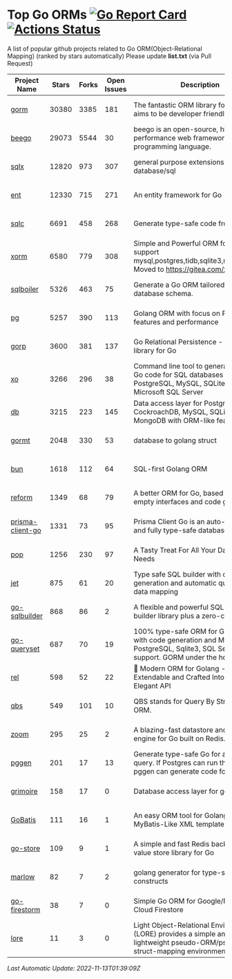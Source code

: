 # Top Go ORMs [![Go Report Card](https://goreportcard.com/badge/github.com/d-tsuji/awesome-go-orms)](https://goreportcard.com/report/github.com/d-tsuji/awesome-go-orms) [![Actions Status](https://github.com/d-tsuji/awesome-go-orms/workflows/CI/badge.svg)](https://github.com/d-tsuji/awesome-go-orms/actions)
A list of popular github projects related to Go ORM(Object-Relational Mapping) (ranked by stars automatically)
Please update **list.txt** (via Pull Request)

| Project Name | Stars | Forks | Open Issues | Description | Last Update |
| ------------ | ----- | ----- | ----------- | ----------- | ----------- |
| [gorm](https://github.com/go-gorm/gorm) | 30380 | 3385 | 181 | The fantastic ORM library for Golang, aims to be developer friendly | 2022-11-12 23:38:41 |
| [beego](https://github.com/beego/beego) | 29073 | 5544 | 30 | beego is an open-source, high-performance web framework for the Go programming language. | 2022-11-12 18:22:57 |
| [sqlx](https://github.com/jmoiron/sqlx) | 12820 | 973 | 307 | general purpose extensions to golang's database/sql | 2022-11-12 19:01:38 |
| [ent](https://github.com/ent/ent) | 12330 | 715 | 271 | An entity framework for Go | 2022-11-12 17:17:45 |
| [sqlc](https://github.com/kyleconroy/sqlc) | 6691 | 458 | 268 | Generate type-safe code from SQL | 2022-11-13 01:21:09 |
| [xorm](https://github.com/go-xorm/xorm) | 6580 | 779 | 308 | Simple and Powerful ORM for Go, support mysql,postgres,tidb,sqlite3,mssql,oracle, Moved to https://gitea.com/xorm/xorm | 2022-11-11 07:08:43 |
| [sqlboiler](https://github.com/volatiletech/sqlboiler) | 5326 | 463 | 75 | Generate a Go ORM tailored to your database schema. | 2022-11-12 16:21:50 |
| [pg](https://github.com/go-pg/pg) | 5257 | 390 | 113 | Golang ORM with focus on PostgreSQL features and performance | 2022-11-12 16:42:26 |
| [gorp](https://github.com/go-gorp/gorp) | 3600 | 381 | 137 | Go Relational Persistence - an ORM-ish library for Go | 2022-11-12 12:31:53 |
| [xo](https://github.com/xo/xo) | 3266 | 296 | 38 | Command line tool to generate idiomatic Go code for SQL databases supporting PostgreSQL, MySQL, SQLite, Oracle, and Microsoft SQL Server | 2022-11-11 23:18:56 |
| [db](https://github.com/upper/db) | 3215 | 223 | 145 | Data access layer for PostgreSQL, CockroachDB, MySQL, SQLite and MongoDB with ORM-like features. | 2022-11-12 10:00:33 |
| [gormt](https://github.com/xxjwxc/gormt) | 2048 | 330 | 53 | database to golang struct | 2022-11-10 12:57:42 |
| [bun](https://github.com/uptrace/bun) | 1618 | 112 | 64 | SQL-first Golang ORM | 2022-11-12 12:25:43 |
| [reform](https://github.com/go-reform/reform) | 1349 | 68 | 79 | A better ORM for Go, based on non-empty interfaces and code generation. | 2022-11-10 22:30:49 |
| [prisma-client-go](https://github.com/prisma/prisma-client-go) | 1331 | 73 | 95 | Prisma Client Go is an auto-generated and fully type-safe database client | 2022-11-12 16:05:41 |
| [pop](https://github.com/gobuffalo/pop) | 1256 | 230 | 97 | A Tasty Treat For All Your Database Needs | 2022-11-10 08:04:59 |
| [jet](https://github.com/go-jet/jet) | 875 | 61 | 20 | Type safe SQL builder with code generation and automatic query result data mapping | 2022-11-12 23:30:21 |
| [go-sqlbuilder](https://github.com/huandu/go-sqlbuilder) | 868 | 86 | 2 | A flexible and powerful SQL string builder library plus a zero-config ORM. | 2022-11-11 16:22:46 |
| [go-queryset](https://github.com/jirfag/go-queryset) | 687 | 70 | 19 | 100% type-safe ORM for Go (Golang) with code generation and MySQL, PostgreSQL, Sqlite3, SQL Server support. GORM under the hood. | 2022-11-09 17:57:57 |
| [rel](https://github.com/go-rel/rel) | 598 | 52 | 22 | :gem: Modern ORM for Golang - Testable, Extendable and Crafted Into a Clean and Elegant API | 2022-11-08 11:05:57 |
| [qbs](https://github.com/coocood/qbs) | 549 | 101 | 10 | QBS stands for Query By Struct. A Go ORM. | 2022-09-09 08:32:11 |
| [zoom](https://github.com/albrow/zoom) | 295 | 25 | 2 | A blazing-fast datastore and querying engine for Go built on Redis. | 2022-11-10 17:34:24 |
| [pggen](https://github.com/jschaf/pggen) | 201 | 17 | 13 | Generate type-safe Go for any Postgres query. If Postgres can run the query, pggen can generate code for it. | 2022-11-12 00:40:49 |
| [grimoire](https://github.com/Fs02/grimoire) | 158 | 17 | 0 | Database access layer for golang | 2022-09-27 09:00:59 |
| [GoBatis](https://github.com/mei-rune/GoBatis) | 111 | 16 | 1 | An easy ORM tool for Golang, support MyBatis-Like XML template SQL | 2022-10-12 12:27:13 |
| [go-store](https://github.com/gosuri/go-store) | 109 | 9 | 1 | A simple and fast Redis backed key-value store library for Go | 2022-09-27 09:00:46 |
| [marlow](https://github.com/dadleyy/marlow) | 82 | 7 | 2 | golang generator for type-safe sql api constructs | 2022-05-01 09:02:34 |
| [go-firestorm](https://github.com/jschoedt/go-firestorm) | 38 | 7 | 0 | Simple Go ORM for Google/Firebase Cloud Firestore | 2022-09-28 06:12:13 |
| [lore](https://github.com/abrahambotros/lore) | 11 | 3 | 0 | Light Object-Relational Environment (LORE) provides a simple and lightweight pseudo-ORM/pseudo-struct-mapping environment for Go | 2022-09-27 09:01:01 |

*Last Automatic Update: 2022-11-13T01:39:09Z*